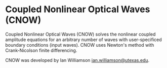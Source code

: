 # Coupled Nonlinear Optical Waves (CNOW)

Coupled Nonlinear Optical Waves (CNOW) solves the nonlinear coupled amplitude equations for an arbitrary number of waves with user-specificed boundary conditions (input waves). CNOW uses Newton's method with Crank-Nicolson finite differencing.

CNOW was developed by Ian Williamson <ian.williamson@utexas.edu>.